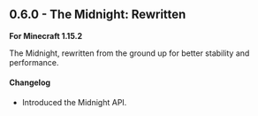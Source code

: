 ## 0.6.0 - The Midnight: Rewritten

**For Minecraft 1.15.2**

The Midnight, rewritten from the ground up for better stability and performance.

#### Changelog

- Introduced the Midnight API.
